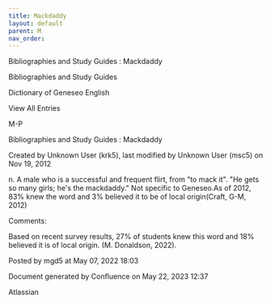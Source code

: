 ```yaml
---
title: Mackdaddy
layout: default
parent: M
nav_order:
---
```


Bibliographies and Study Guides : Mackdaddy

Bibliographies and Study Guides

Dictionary of Geneseo English

View All Entries

M-P

Bibliographies and Study Guides : Mackdaddy

Created by  Unknown User (krk5), last modified by  Unknown User (msc5) on Nov 19, 2012

n. A male who is a successful and frequent flirt, from &quot;to mack it&quot;. &quot;He gets so many girls; he's the mackdaddy.&quot; Not specific to Geneseo.As of 2012, 83% knew the word and 3% believed it to be of local origin(Craft, G-M, 2012)

Comments:

Based on recent survey results, 27% of students knew this word and 18% believed it is of local origin. (M. Donaldson, 2022). 

Posted by mgd5 at May 07, 2022 18:03

Document generated by Confluence on May 22, 2023 12:37

Atlassian
